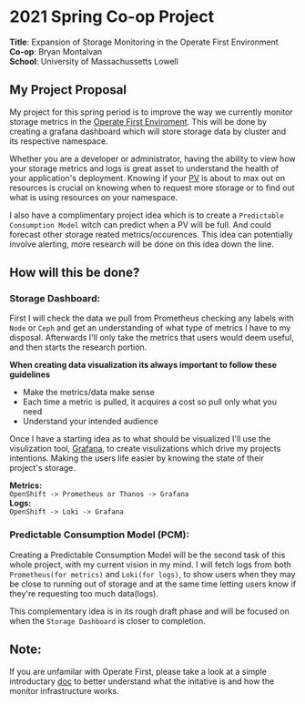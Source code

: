 # 2021 Spring Co-op Project
**Title**: Expansion of Storage Monitoring in the Operate First Environment \
**Co-op**: Bryan Montalvan \
**School**: University of Massachussetts Lowell 

## My Project Proposal
My project for this spring period is to improve the way we currently monitor storage metrics in the [Operate First Enviroment](https://www.operate-first.cloud/). This will be done by creating a grafana dashboard which will store storage data by cluster and its respective namespace.

Whether you are a developer or administrator, having the ability to view how your storage metrics and logs is great asset to understand
the health of your application's deployment. Knowing if your [PV](https://kubernetes.io/docs/concepts/storage/persistent-volumes/) is about to max out on resources is crucial on knowing when to request more storage
or to find out what is using resources on your namespace. 

I also have a complimentary project idea which is to create a `Predictable Consumption Model` witch can predict when a PV will be full. And could
forecast other storage reated metrics/occurences. This idea can potentially involve alerting, more research will be done on this idea down the line.

## How will this be done?
### Storage Dashboard:
First I will check the data we pull from Prometheus checking any labels with `Node` or `Ceph` and get an understanding of what type of metrics
I have to my disposal. Afterwards I'll only take the metrics that users would deem useful, and then starts the research portion.

**When creating data visualization its always important to follow these guidelines**
- Make the metrics/data make sense
- Each time a metric is pulled, it acquires a cost so pull only what you need
- Understand your intended audience

Once I have a starting idea as to what should be visualized I'll use the visulization tool, [Grafana](https://grafana.com/grafana/dashboards/), to create visulizations which drive my projects intentions. Making the users life easier by knowing the state of their project's storage.

**Metrics:**\
`OpenShift -> Prometheus or Thanos -> Grafana`\
**Logs:**\
`OpenShift -> Loki -> Grafana`

### Predictable Consumption Model (PCM):
Creating a Predictable Consumption Model will be the second task of this whole project, with my current vision in my mind.
I will fetch logs from both `Prometheus(for metrics)` and `Loki(for logs)`, to show users when they may be close to running out of storage
and at the same time letting users know if they're requesting too much data(logs).

This complementary idea is in its rough draft phase and will be focused on when the `Storage Dashboard` is closer to completion.

## Note:
If you are unfamilar with Operate First, please take a look at a simple introductary [doc](about-opf.md) to better understand what the initative is and how
the monitor infrastructure works.
